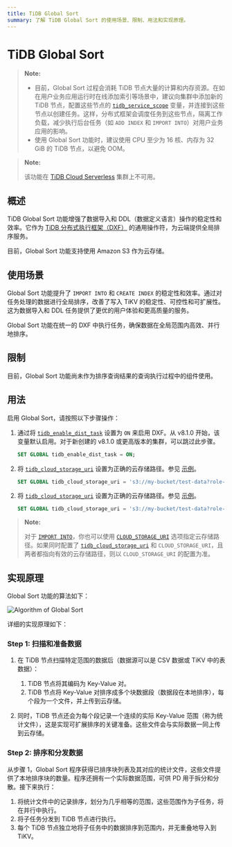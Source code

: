 ```yaml
---
title: TiDB Global Sort
summary: 了解 TiDB Global Sort 的使用场景、限制、用法和实现原理。
---
```


<!-- markdownlint-disable MD029 -->
<!-- markdownlint-disable MD046 -->

# TiDB Global Sort

> **Note:**
>
> - 目前，Global Sort 过程会消耗 TiDB 节点大量的计算和内存资源。在如在用户业务应用运行时在线添加索引等场景中，建议向集群中添加新的 TiDB 节点，配置这些节点的 [`tidb_service_scope`](/system-variables.md#tidb_service_scope-new-in-v740) 变量，并连接到这些节点以创建任务。这样，分布式框架会调度任务到这些节点，隔离工作负载，减少执行后台任务（如 `ADD INDEX` 和 `IMPORT INTO`）对用户业务应用的影响。
> - 使用 Global Sort 功能时，建议使用 CPU 至少为 16 核、内存为 32 GiB 的 TiDB 节点，以避免 OOM。

> **Note:**
>
> 该功能在 [TiDB Cloud Serverless](https://docs.pingcap.com/tidbcloud/select-cluster-tier#tidb-cloud-serverless) 集群上不可用。

## 概述

TiDB Global Sort 功能增强了数据导入和 DDL（数据定义语言）操作的稳定性和效率。它作为 [TiDB 分布式执行框架（DXF）](/tidb-distributed-execution-framework.md) 的通用操作符，为云端提供全局排序服务。

目前，Global Sort 功能支持使用 Amazon S3 作为云存储。

## 使用场景

Global Sort 功能提升了 `IMPORT INTO` 和 `CREATE INDEX` 的稳定性和效率。通过对任务处理的数据进行全局排序，改善了写入 TiKV 的稳定性、可控性和可扩展性。这为数据导入和 DDL 任务提供了更优的用户体验和更高质量的服务。

Global Sort 功能在统一的 DXF 中执行任务，确保数据在全局范围内高效、并行地排序。

## 限制

目前，Global Sort 功能尚未作为排序查询结果的查询执行过程中的组件使用。

## 用法

启用 Global Sort，请按照以下步骤操作：

1. 通过将 [`tidb_enable_dist_task`](/system-variables.md#tidb_enable_dist_task-new-in-v710) 设置为 `ON` 来启用 DXF。从 v8.1.0 开始，该变量默认启用。对于新创建的 v8.1.0 或更高版本的集群，可以跳过此步骤。

    ```sql
    SET GLOBAL tidb_enable_dist_task = ON;
    ```

<CustomContent platform="tidb">

2. 将 [`tidb_cloud_storage_uri`](/system-variables.md#tidb_cloud_storage_uri-new-in-v740) 设置为正确的云存储路径。参见 [示例](/br/backup-and-restore-storages.md)。

    ```sql
    SET GLOBAL tidb_cloud_storage_uri = 's3://my-bucket/test-data?role-arn=arn:aws:iam::888888888888:role/my-role'
    ```

</CustomContent>
<CustomContent platform="tidb-cloud">

2. 将 [`tidb_cloud_storage_uri`](/system-variables.md#tidb_cloud_storage_uri-new-in-v740) 设置为正确的云存储路径。参见 [示例](https://docs.pingcap.com/tidb/stable/backup-and-restore-storages)。

    ```sql
    SET GLOBAL tidb_cloud_storage_uri = 's3://my-bucket/test-data?role-arn=arn:aws:iam::888888888888:role/my-role'
    ```

</CustomContent>

> **Note:**
>
> 对于 [`IMPORT INTO`](/sql-statements/sql-statement-import-into.md)，你也可以使用 [`CLOUD_STORAGE_URI`](/sql-statements/sql-statement-import-into.md#withoptions) 选项指定云存储路径。如果同时配置了 [`tidb_cloud_storage_uri`](/system-variables.md#tidb_cloud_storage_uri-new-in-v740) 和 `CLOUD_STORAGE_URI`，且两者都指向有效的云存储路径，则以 `CLOUD_STORAGE_URI` 的配置为准。

## 实现原理

Global Sort 功能的算法如下：

![Algorithm of Global Sort](https://docs-download.pingcap.com/media/images/docs/dist-task/global-sort.jpeg)

详细的实现原理如下：

### Step 1: 扫描和准备数据

1. 在 TiDB 节点扫描特定范围的数据后（数据源可以是 CSV 数据或 TiKV 中的表数据）：

    1. TiDB 节点将其编码为 Key-Value 对。
    2. TiDB 节点将 Key-Value 对排序成多个块数据段（数据段在本地排序），每个段为一个文件，并上传到云存储。

2. 同时，TiDB 节点还会为每个段记录一个连续的实际 Key-Value 范围（称为统计文件），这是实现可扩展排序的关键准备。这些文件会与实际数据一同上传到云存储。

### Step 2: 排序和分发数据

从步骤 1，Global Sort 程序获得已排序块列表及其对应的统计文件，这些文件提供了本地排序块的数量。程序还拥有一个实际数据范围，可供 PD 用于拆分和分散。接下来执行：

1. 将统计文件中的记录排序，划分为几乎相等的范围，这些范围作为子任务，将在并行中执行。
2. 将子任务分发到 TiDB 节点进行执行。
3. 每个 TiDB 节点独立地将子任务中的数据排序到范围内，并无重叠地导入到 TiKV。
